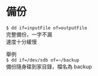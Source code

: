 # 備份

`$ dd if=inputFile of=outputFile`  
完整備份，一字不漏  
速度十分緩慢

舉例  
`$ dd if=/dev/sdb of=~/backup`  
備份隨身碟到家目錄，檔名為 backup

